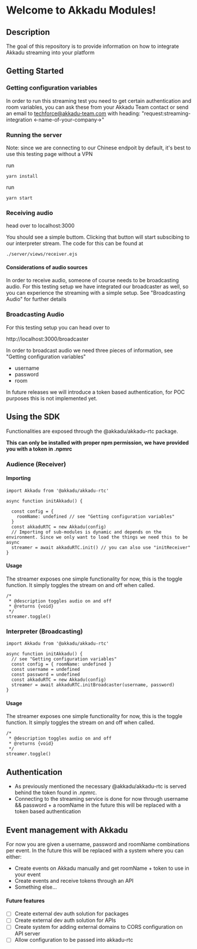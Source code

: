 
# Welcome to Akkadu Modules!

## Description

The goal of this repository is to provide information on how to integrate Akkadu streaming into your platform


## Getting Started


### Getting configuration variables

In order to run this streaming test you need to get certain authentication and room variables, you can
ask these from your Akkadu Team contact or send an email to techforce@akkadu-team.com
with heading: "request:streaming-integration <-name-of-your-company->"

### Running the server

Note: since we are connecting to our Chinese endpoit by default, 
it's best to use this testing page without a VPN

run
```
yarn install
```

run
```
yarn start
```


### Receiving audio

head over to localhost:3000

You should see a simple buttom. Clicking that button will start subscibing to our interpreter stream.
The code for this can be found at

```
./server/views/receiver.ejs
```

#### Considerations of audio sources

In order to receive audio, someone of course needs to be broadcasting audio. For this testing setup
we have integrated our broadcaster as well, so you can experience the streaming with a simple setup.
See "Broadcasting Audio" for further details


### Broadcasting Audio 

For this testing setup you can head over to

http://localhost:3000/broadcaster

In order to broadcast audio we need three pieces of information, see "Getting configuration variables"
- username 
- password
- room

In future releases we will introduce a token based authentication, for POC purposes
this is not implemented yet.


## Using the SDK

Functionalities are exposed through the @akkadu/akkadu-rtc package.

**This can only be installed with proper npm permission, we have provided you with a token in .npmrc**

### Audience (Receiver)


#### Importing

```
import Akkadu from '@akkadu/akkadu-rtc'

async function initAkkadu() {
  
  const config = {
    roomName: undefined // see "Getting configuration variables" 
  }
  const akkaduRTC = new Akkadu(config)
  // Importing of sub-modules is dynamic and depends on the environment. Since we only want to load the things we need this to be async
  streamer = await akkaduRTC.init() // you can also use "initReceiver"
}
```

#### Usage

The streamer exposes one simple functionality for now, this is the toggle function.
It simply toggles the stream on and off when called.

```
/*
 * @description toggles audio on and off
 * @returns {void}
 */
streamer.toggle()
```


### Interpreter (Broadcasting)


```
import Akkadu from '@akkadu/akkadu-rtc'

async function initAkkadu() {
  // see "Getting configuration variables" 
  const config = { roomName: undefined }
  const username = undefined
  const password = undefined
  const akkaduRTC = new Akkadu(config)
  streamer = await akkaduRTC.initBroadcaster(username, password)
}
```

#### Usage

The streamer exposes one simple functionality for now, this is the toggle function.
It simply toggles the stream on and off when called.

```
/*
 * @description toggles audio on and off
 * @returns {void}
 */
streamer.toggle()
```



## Authentication

- As previously mentioned the necessary @akkadu/akkadu-rtc is served behind the token
  found in .npmrc.
- Connecting to the streaming service is done for now through username && password + a roomName
  in the future this will be replaced with a token based authentication


## Event management with Akkadu

 For now you are given a username, password and roomName combinations per event. In the future
 this will be replaced with a system where you can either:
  - Create events on Akkadu manually and get roomName + token to use in your event
  - Create events and receive tokens through an API  
  - Something else...


#### Future features

- [ ] Create external dev auth solution for packages
- [ ] Create external dev auth solution for APIs
- [ ] Create system for adding external domains to CORS configuration on API server
- [ ] Allow configuration to be passed into akkadu-rtc